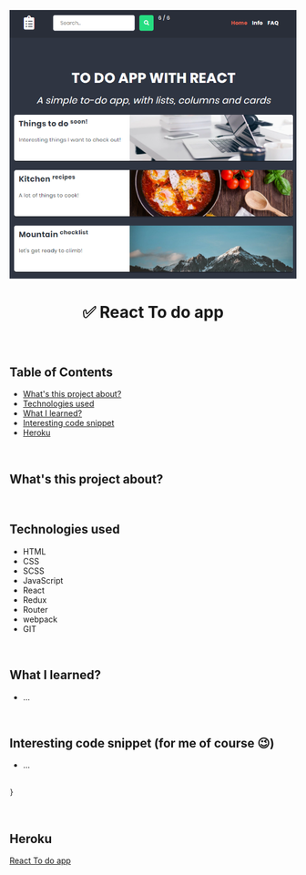 <p align="center">
<a href="https://glacial-reef-67756.herokuapp.com/"><img src="src/images/to-do-app.png" title="to-do-app" alt="layout of to do app"></a>
</p>



# <p align="center">✅ React To do app</p>
<p align="center"></p>

</br>

## Table of Contents

- [What's this project about?](#about)
- [Technologies used](#technologies)
- [What I learned?](#what)
- [Interesting code snippet](#interesting)
- [Heroku](#heroku)

</br>

## <a name="about"></a>What's this project about?



</br>

## <a name="technologies"></a>Technologies used
- HTML
- CSS
- SCSS
- JavaScript
- React
- Redux
- Router
- webpack
- GIT

</br>

## <a name="what"></a>What I learned?
- ...


</br>

## <a name="interesting"></a>Interesting code snippet (for me of course 😉)
- ...

```css

}
```

</br>



## <a name="heroku"></a>Heroku
<a href="https://glacial-reef-67756.herokuapp.com/">React To do app</a>


